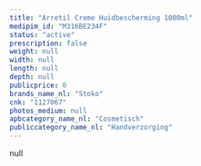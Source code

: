 ```yaml
---
title: "Arretil Creme Huidbescherming 1000ml"
medipim_id: "M316BE234F"
status: "active"
prescription: false
weight: null
width: null
length: null
depth: null
publicprice: 0
brands_name_nl: "Stoko"
cnk: "1127067"
photos_medium: null
apbcategory_name_nl: "Cosmetisch"
publiccategory_name_nl: "Handverzorging"
---
```

null
